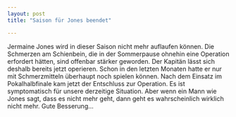 ```yaml
---
layout: post
title: "Saison für Jones beendet"

---
```


Jermaine Jones wird in dieser Saison nicht mehr auflaufen können. Die Schmerzen am Schienbein, die in der Sommerpause ohnehin eine Operation erfordert hätten, sind offenbar stärker geworden. Der Kapitän lässt sich deshalb bereits jetzt operieren. Schon in den letzten Monaten hatte er nur mit Schmerzmitteln überhaupt noch spielen können. Nach dem Einsatz im Pokalhalbfinale kam jetzt der Entschluss zur Operation. Es ist symptomatisch für unsere derzeitige Situation. Aber wenn ein Mann wie Jones sagt, dass es nicht mehr geht, dann geht es wahrscheinlich wirklich nicht mehr. Gute Besserung...


